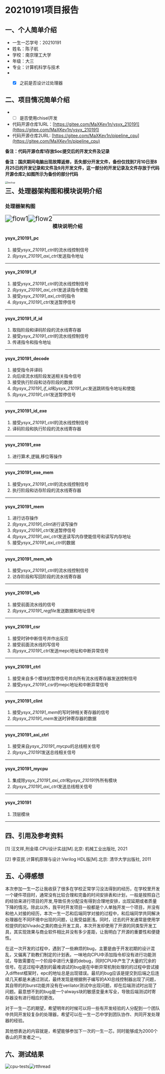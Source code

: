 # 20210191项目报告

## 一、个人简单介绍

* 一生一芯学号：20210191
* 姓名：陈子航
* 学校：南京理工大学
* 年级：大三
* 专业：计算机科学与技术
* - [x] 之前是否设计过处理器



## 二、项目情况简单介绍

* - [ ] 是否使用chisel开发

* 代码开源仓库1URL：[https://gitee.com/MaXKev1n/ysyx_210191](https://gitee.com/MaXKev1n/ysyx_210191)
* 代码开源仓库2URL:   [https://gitee.com/MaXKev1n/pipeline_cpu](https://gitee.com/MaXKev1n/pipeline_cpu)

**备注：代码开源仓库1存放Soc提交后的开发文件及记录**

**备注：国庆期间电脑出现故障返修，丢失部分开发文件，备份仅找到7月10日至8月25日的开发记录和文件及9月开发文件，这一部分的开发记录及文件存放于代码开源仓库2;如图所示为备份的部分代码**

<img src="/picture/backup.png" alt="backup" style="zoom:50%;float:left" />




## 三、处理器架构图和模块说明介绍

### 处理器架构图

<img src="/picture/flow1.png" alt="flow1" style="zoom:150%;float:left" />

<img src="/picture/flow2.png" alt="flow2" style="zoom:150%;float:left" />

---

### 模块说明介绍

#### ysyx_210191_pc

1. 接受*ysyx_210191_ctrl*的流水线控制信号
2. 向*ysyx_210191_axi_ctrl*发送指令地址

------

#### ysyx_210191_if

1. 接受*ysyx_210191_ctrl*的流水线控制信号
2. 向*ysyx_210191_axi_ctrl*发送读指令使能
3. 接受*ysyx_210191_axi_ctrl*的指令
4. 向*ysyx_210191_ctrl*发送暂停信号

-----

#### ysyx_210191_if_id

1. 取指阶段和译码阶段的流水线寄存器
2. 接受*ysyx_210191_ctrl*的流水线控制信号
3. 传递指令和指令地址

-------

#### ysyx_210191_decode

1. 接受指令并译码
2. 向后续流水线阶段发送相关指令信号
3. 接受执行阶段和访存阶段的数据
4. 向*ysyx_210191_if_id*和*ysyx_210191_pc*发送跳转指令地址和使能
5. 向*ysyx_210191_ctrl*发送暂停信号

------

#### ysyx_210191_id_exe

1. 接受*ysyx_210191_ctrl*的流水线控制信号
2. 译码阶段和执行阶段的流水线寄存器

------

#### ysyx_210191_exe

1. 进行算术,逻辑,移位等操作

------

#### ysyx_210191_exe_mem

1. 接受*ysyx_210191_ctrl*的流水线控制信号
2. 执行阶段和访存阶段的流水线寄存器

------

#### ysyx_210191_mem

1. 进行访存操作
2. 向*ysyx_210191_clint*进行读写操作
3. 向*ysyx_210191_ctrl*发送暂停信号
4. 向*ysyx_210191_axi_ctrl*发送读写内存使能信号和读写内存地址
5. 接受*ysyx_210191_axi_ctrl*的数据

------

#### ysyx_210191_mem_wb

1. 接受*ysyx_210191_ctrl*的流水线控制信号
2. 访存阶段和写回阶段的流水线寄存器

------

#### ysyx_210191_wb

1. 接受前面流水线的信号
2. 向*ysyx_210191_regfile*发送数据和地址信号

---

#### ysyx_210191_csr

1. 接受时钟中断信号并作出反应
2. 接受前面流水线的写信号
3. 向*ysyx_210191_ctrl*发送mepc地址和中断异常信号

---

#### ysyx_210191_ctrl

1. 接受来自多个模块的暂停信号并向所有流水线寄存器发送控制信号
2. 接受*ysyx_210191_csr*的mepc地址和中断异常信号

----

#### ysyx_210191_clint

1. 接受*ysyx_210191_mem*的写时钟相关寄存器的信号
2. 向*ysyx_210191_mem*发送时钟寄存器的数据

---

#### ysyx_210191_axi_ctrl

1. 接受来自*ysyx_210191_mycpu*的总线相关信号
2. 向*ysyx_210191*发送总线相关信号

---

#### ysyx_210191_mycpu

1. 集成除*ysyx_210191_axi_ctrl*和*ysyx_210191*外所有模块
2. 向*ysyx_210191_axi_ctrl*发送总线相关信号

---

#### ysyx_210191

1. 顶层模块

---



## 四、引用及参考资料

[1] 汪文祥,刑金璋.CPU设计实战[M].北京: 机械工业出版社, 2021

[2] 李亚民.计算机原理与设计:Verilog HDL版[M].北京: 清华大学出版社, 2011



## 五、心得感想

​		本次参加一生一芯让我收获了很多在学校正常学习没法得到的经历，在学校里开发一个硬件项目时，通常没有比较合理和完备的时间安排表和计划，一般是按照自己的经验来进行项目的开发,导致任务分配没有得到合理地安排，出现延期或者质量下降的情况。除此以外，我平时开发项目一般都是个人单独开发一个项目，并没有和他人对接的经历，本次一生一芯和后端同学对接的过程中，和后端同学共同解决处理器在不同环境中出现的问题，让我受益匪浅。同时，过去的开发通常是使用学校提供的如Vivado之类的商业开发工具，本次开发却使用了开源的同类型开发工具，其实现效果与商业软件相比并没有多少差距，让我明白了开源的重要性和便捷性。

​		在这一次开发的过程中，遇到了一些麻烦的bug，主要是由于开发初期的设计混乱，又偏离了助教们制定的计划表。一味地向CPU中添加指令却没有进行功能测试，导致需要在一个阶段中进行大量的debug，同时CPU中产生了大量的冗余的信号。在这过程中遇到的最难调试的bug是在中断异常机制处理的的过程中尝试接入difftest框架时，epc的地址总是出现错误。最坑的bug应该是提交到后端之后连续几天都是未通过测试，最终发现是根据例子编写的AXI总线控制器出现了问题，其自带的的burst功能并没有在verilator测试中出现问题，却在后端测试时出现了问题。最意想不到的bug是一个always块的敏感变量未写全，导致后端测试时寄存器没有进行相应的更改。

​		对于一生一芯的期望，希望明年的时候可以将一些有开发经验的人分配到一个团队中共同开发较复杂的处理器，希望可以在一生一芯中学到团队协作、共同开发处理器的经验。

​		其他想表达的内容就是，希望能够参加下一次的一生一芯，同时能够成为2000个香山的开发者之一。



## 六、测试结果

<img src="/picture/reg-testing.png" alt="cpu-tests" style="zoom:100%;float:left" />

<img src="/picture/rtthread-loader.png" alt="rtthread" style="zoom:100%;float:left" />

